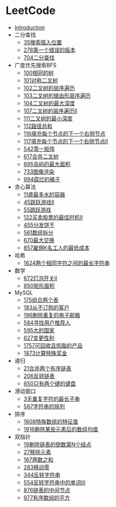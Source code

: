 # LeetCode

* [Introduction](README.md)
* 二分查找
  * [35搜索插入位置](BinarySearch/35搜索插入位置.md)
  * [278第一个错误的版本](BinarySearch/278第一个错误的版本.md)
  * [704二分查找](BinarySearch/704二分查找.md)
* 广度优先搜索BFS
  * [100相同的树](Breadth-First-Search/100相同的树.md)
  * [101对称二叉树](Breadth-First-Search/101对称二叉树.md)
  * [102二叉树的层序遍历](Breadth-First-Search/102二叉树的层序遍历.md)
  * [103二叉树的锯齿形层序遍历](Breadth-First-Search/103二叉树的锯齿形层序遍历.md)
  * [104二叉树的最大深度](Breadth-First-Search/104二叉树的最大深度.md)
  * [107二叉树的层序遍历Ⅱ](Breadth-First-Search/107二叉树的层序遍历Ⅱ.md)
  * [111二叉树的最小深度](Breadth-First-Search/111二叉树的最小深度.md)
  * [112路径总和](Breadth-First-Search/112路径总和.md)
  * [116填充每个节点的下一个右侧节点](Breadth-First-Search/116填充每个节点的下一个右侧节点.md)
  * [117填充每个节点的下一个右侧节点Ⅱ](Breadth-First-Search/117填充每个节点的下一个右侧节点Ⅱ.md)
  * [542零一矩阵](Breadth-First-Search/542零一矩阵.md)
  * [617合并二叉树](Breadth-First-Search/617合并二叉树.md)
  * [695岛屿的最大面积](Breadth-First-Search/695岛屿的最大面积.md)
  * [733图像渲染](Breadth-First-Search/733图像渲染.md)
  * [994腐烂的橘子](Breadth-First-Search/994腐烂的橘子.md)
* 贪心算法
  * [11盛最多水的容器](Greedy/11盛最多水的容器.md)
  * [45跳跃游戏Ⅱ](Greedy/45跳跃游戏Ⅱ.md)
  * [55跳跃游戏](Greedy/55跳跃游戏.md)
  * [122买卖股票的最佳时机Ⅱ](Greedy/122买卖股票的最佳时机Ⅱ.md)
  * [455分发饼干](Greedy/455分发饼干.md)
  * [561数组拆分](Greedy/561数组拆分.md)
  * [670最大交换](Greedy/670最大交换.md)
  * [857雇佣K名工人的最低成本](Greedy/857雇佣K名工人的最低成本.md)
* 哈希
  * [1624两个相同字符之间的最长字符串](Hash/1624两个相同字符之间的最长字符串.md)
* 数学
  * [672灯泡开关Ⅱ](Math/672灯泡开关Ⅱ.md)
  * [850矩形面积](Math/850矩形面积.md)
* MySQL
  * [175组合两个表](MySQL/175组合两个表.md)
  * [183从不订购的客户](MySQL/183从不订购的客户.md)
  * [196删除重复的电子邮箱](MySQL/196删除重复的电子邮箱.md)
  * [584寻找用户推荐人](MySQL/584寻找用户推荐人.md)
  * [595大的国家](MySQL/595大的国家.md)
  * [627变更性别](MySQL/627变更性别.md)
  * [1757可回收且低脂的产品](MySQL/1757可回收且低脂的产品.md)
  * [1873计算特殊奖金](MySQL/1873计算特殊奖金.md)
* 递归
  * [21合并两个有序链表](Recursion/21合并两个有序链表.md)
  * [206反转链表](Recursion/206反转链表.md)
  * [650只有两个键的键盘](Recursion/650只有两个键的键盘.md)
* 滑动窗口
  * [3无重复字符的最长子串](SlidingWindow/3无重复字符的最长子串.md)
  * [567字符串的排列](SlidingWindow/567字符串的排列.md)
* 排序
  * [1608特殊数组的特征值](Sort/1608特殊数组的特征值.md)
  * [1916删除某些元素后的数组均值](Sort/1916删除某些元素后的数组均值.md)
* 双指针
  * [19删除链表的倒数第N个结点](TwoPointers/19删除链表的倒数第N个结点.md)
  * [27移除元素](TwoPointers/27移除元素.md)
  * [167两数之和](TwoPointers/167两数之和.md)
  * [283移动零](TwoPointers/283移动零.md)
  * [344反转字符串](TwoPointers/344反转字符串.md)
  * [554反转字符串中的单词Ⅲ](TwoPointers/554反转字符串中的单词Ⅲ.md)
  * [876链表的中间节点](TwoPointers/876链表的中间节点.md)
  * [977有序数组的平方](TwoPointers/977有序数组的平方.md)
